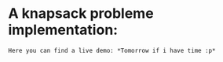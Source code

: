 # A knapsack probleme implementation:
    Here you can find a live demo: *Tomorrow if i have time :p*


